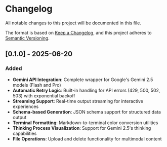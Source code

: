 # Changelog

All notable changes to this project will be documented in this file.

The format is based on [Keep a Changelog](https://keepachangelog.com/en/1.0.0/),
and this project adheres to [Semantic Versioning](https://semver.org/spec/v2.0.0.html).

## [0.1.0] - 2025-06-20

### Added
- **Gemini API Integration**: Complete wrapper for Google's Gemini 2.5 models (Flash and Pro)
- **Automatic Retry Logic**: Built-in handling for API errors (429, 500, 502, 503) with exponential backoff
- **Streaming Support**: Real-time output streaming for interactive experiences
- **Schema-based Generation**: JSON schema support for structured data output
- **Terminal Formatting**: Markdown-to-terminal color conversion utilities
- **Thinking Process Visualization**: Support for Gemini 2.5's thinking capabilities
- **File Operations**: Upload and delete functionality for multimodal content
